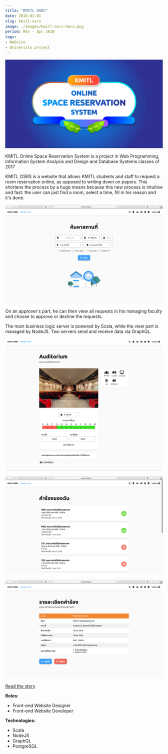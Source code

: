 ```yaml
---
title: "KMITL OSRS"
date: 2018-03-01
slug: kmitl-osrs
image: ./images/kmitl-osrs-hero.png
period: Mar - Apr 2018
tags:
- Website
- University project
---
```


![KMITL OSRS](./images/kmitl-osrs-hero.png)

KMITL Online Space Reservation System is a project in Web Programming,
Information System Analysis and Design and Database Systems classes of 2017

KMITL OSRS is a website that allows KMITL students and staff to request a room reservation online,
as opposed to writing down on papers.
This shortens the process by a huge means because this new process is intuitive and fast:
the user can just find a room, select a time, fill in his reason and it's done.

![](./images/home.png)

On an approver's part, he can then view all requests in his managing faculty and choose to approve or decline the requests.

The main business logic server is powered by Scala, while the view part is managed by NodeJS. Two servers send and receive data via GraphQL.

![](./images/single.jpg)

![](./images/requests.png)

![](./images/approval.png)

<div class="buttons">
<a href="https://blog.zartre.com/kmitl-osrs-57b414fc1a0d" class="button">Read the story</a>
</div>

**Roles:**
- Front-end Website Designer
- Front-end Website Developer

**Technologies:**
- Scala
- NodeJS
- GraphQL
- PostgreSQL
